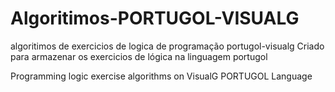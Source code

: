 # Algoritimos-PORTUGOL-VISUALG
algoritimos de exercicios de logica de programação portugol-visualg
Criado para armazenar os exercicios de lógica na linguagem portugol

Programming logic exercise algorithms on VisualG
PORTUGOL Language
